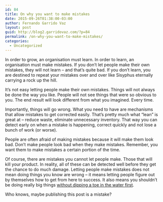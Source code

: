 ```yaml
---
id: 84
title: On why you want to make mistakes
date: 2015-09-26T01:38:00-03:00
author: Fernando Garrido Vaz
layout: post
guid: http://blog2.garridovaz.com/?p=84
permalink: /on-why-you-want-to-make-mistakes/
categories:
  - Uncategorized
---
```

In order to grow, an organisation must learn. In order to learn, an organisation must make mistakes. If you don&#8217;t let people make their own mistakes, they will not learn &#8211; and that&#8217;s quite bad. If you don&#8217;t learn, you are destined to repeat your mistakes over and over like Sisyphus eternally carrying a rock up the hill.

It&#8217;s not easy letting people make their own mistakes. Things will not always be done the way you like. People will not see things that were so obvious to you. The end result will look different from what you imagined. Every time.

Importantly, things will go wrong. What you need to have are mechanisms that allow mistakes to get corrected easily. That&#8217;s pretty much what &#8220;lean&#8221; is great at &#8211; reduce waste, eliminate unnecessary inventory. That way you can detect early on when a mistake is happening, correct quickly and not lose a bunch of work (or worse).

People are often afraid of making mistakes because it will make them look bad. Don&#8217;t make people look bad when they make mistakes. Remember, you want them to make mistakes a certain portion of the time.

Of course, there are mistakes you cannot let people make. Those that will kill your product. In reality, all of these can be detected well before they get the chance to do much damage. Letting people make mistakes does not mean doing things you know are wrong &#8211; it means letting people figure out by themselves how to get from here to success. It also means you shouldn&#8217;t be doing really big things [without dipping a toe in the water first](http://blog.garridovaz.com/heres-how-you-become-data-driven-in-six-easy-steps/).

Who knows, maybe publishing this post is a mistake?